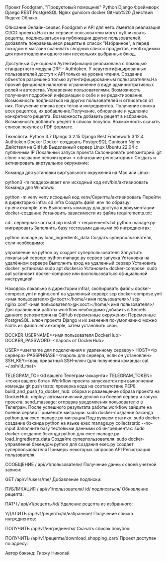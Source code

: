 Проект Foodgram, "Продуктовый помощник"
Python Django Фреймворк Django REST PostgreSQL Nginx gunicorn docker GitHub%20 Действий Яндекс.Облако

Описание
Онлайн-сервис Foodgram и API для него.Имеется реализация CI/CD проекта.На этом сервисе пользователи могут публиковать рецепты, подписываться на публикации других пользователей, добавлять понравившиеся рецепты в список "Избранное", а перед походом в магазин скачивать сводный список продуктов, необходимых для приготовления одного или нескольких выбранных блюд.

Доступный функционал
Аутентификация реализована с помощью стандартного модуля DRF - Authtoken.
У неаутентифицированных пользователей доступ к API только на уровне чтения.
Создание объектов разрешено только аутентифицированным пользователям.На прочий фунционал наложено ограничение в виде административных ролей и авторства.
Управление пользователями.
Возможность получения подробной информации о себе и ее редактирование.
Возможность подписаться на других пользователей и отписаться от них.
Получение списка всех тегов и ингредиентов.
Получение списка всех рецептов, их добавление.Получение, обновление и удаление конкретного рецепта.
Возможность добавить рецепт в избранное.
Возможность добавить рецепт в список покупок.
Возможность скачать список покупок в PDF формате.

Технологи:
Python 3.7
Django 3.2.15
Django Rest Framework 3.12.4
Authtoken
Docker
Docker-создавать
PostgreSQL
Gunicorn
Nginx
Действия на GitHub
Выделенный сервер Linux Ubuntu 22.04 с публичным IP
Локальный запуск проекта
Склонировать репозиторий:
 git clone <название репозитория>
   < cdназвание репозитория> 
Cоздать и активировать виртуальное окружение:

Команда для установки виртуального окружения на Mac или Linux:

 python3 -m поддерживает env 
 исходный код env/bin/активировать
Команда для Windows:

 python -m venv venv 
 исходный код venv/Скрипты/активировать
Перейти в директорию infra:
   cd infra
Создать файл .env по образцу:
 cp.env.example .env
Выполнить команду для доступа к документации:
 docker-создание 
Установить зависимости из файла requirements.txt:

   cd..
 серверная частьcd 
 pip install -r requirements.txt
 python manage.py мигрировать
Заполнить базу тестовыми данными об ингредиентах:

 python manage.py load_ingredients_data
Создать суперпользователя, если необходимо:

управление на python.py создает суперпользователя
Запустить локальный сервер:
 python manage.py сервер запуска
Установка на удалённом сервере
Выполнить вход на удаленный сервер
Установить docker:
 установка sudo apt docker.io
Установить docker-compose:
 sudo apt установит docker-compose 
или воспользоваться официальной инструкцией

Находясь локально в директории infra/, скопировать файлы docker-compose.yml и nginx.conf на удаленный сервер:
scp docker-compose.yml <имя пользователя>@<хост>:/home/<имя пользователя>/
scp nginx.conf <имя пользователя>@<хост>:/home/<имя пользователя>/
Для правильной работы workflow необходимо добавить в Secrets данного репозитория на GitHub переменные окружения:
Переменные PostgreSQL, ключ проекта Django и их значения по-умолчанию можно взять из файла .env.example, затем установить свои.

DOCKER_USERNAME=<имя пользователя DockerHub>
DOCKER_PASSWORD=<пароль от DockerHub>

USER=<username для подключения к удаленному серверу>
HOST=<ip сервера>
PASSPHRASE=<пароль для сервера, если он установлен>
SSH_KEY=<ваш приватный SSH-ключ (для получения команда: cat ~/.ssh/id_rsa)>

TELEGRAM_TO=<id вашего Телеграм-аккаунта>
TELEGRAM_TOKEN=<токен вашего бота>
Workflow проекта
запускается при выполнении команды git push
tests: проверка кода на соответствие PEP8.
build_and_push_to_docker_hub: сборка и размещение образа проекта на DockerHub.
deploy: автоматический деплой на боевой сервер и запуск проекта.
send_massage: отправка уведомления пользователю в Телеграм.
После успешного результата работы workflow зайдите на боевой сервер
Примените миграции:
 sudo docker-создание бэкэнда python для exec manage.py миграция
Подгружаем статику:
 sudo docker-создание бэкэнда python на языке exec manage.py collectstatic --no-input
Заполните базу тестовыми данными об ингредиентах:
 sudo docker-создание бэкэнда python для exec manage.py load_ingredients_data
Создайте суперпользователя:
 sudo docker-управление бэкендом python для создания exec.py создает суперпользователя
Примеры некоторых запросов API
Регистрация пользователя:

 СООБЩЕНИЕ / api/v1/пользователи/
Получение данных своей учетной записи:

 GET /api/v1/users/me/ 
Добавление подписки:

 ПУБЛИКАЦИЯ / api/v1/пользователи/ id/ подписаться/
Обновление рецепта:

 ПАТЧ / api/v1/рецепты/id/
Удаление рецепта из избранного:

 УДАЛИТЬ /api/v1/рецепты/id/избранное/
Получение списка ингредиентов:

 ПОЛУЧИТЬ /api/v1/ингредиенты/
Скачать список покупок:

 ПОЛУЧИТЬ /api/v1/рецепты/download_shopping_cart/
Проект доступен по адресу: 


Автор бэкэнд:
Гиржу Николай
